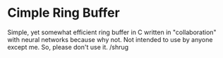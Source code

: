 # Cimple Ring Buffer

Simple, yet somewhat efficient ring buffer in C written in "collaboration" with neural networks because why not. Not intended to use by anyone except me. So, please don't use it. /shrug